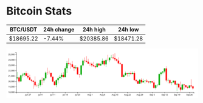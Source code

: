 # Bitcoin Stats

BTC/USDT|24h change|24h high|24h low|
|---|---|---|---|
|$18695.22|-7.44%|$20385.86|$18471.28|

<img src="./chart.svg">
